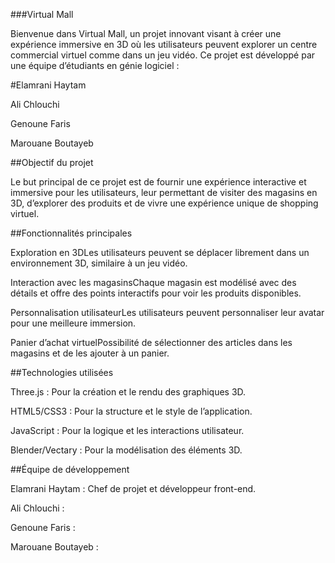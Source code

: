###Virtual Mall

Bienvenue dans Virtual Mall, un projet innovant visant à créer une expérience immersive en 3D où les utilisateurs peuvent explorer un centre commercial virtuel comme dans un jeu vidéo. Ce projet est développé par une équipe d’étudiants en génie logiciel :

#Elamrani Haytam

Ali Chlouchi

Genoune Faris

Marouane Boutayeb

##Objectif du projet

Le but principal de ce projet est de fournir une expérience interactive et immersive pour les utilisateurs, leur permettant de visiter des magasins en 3D, d’explorer des produits et de vivre une expérience unique de shopping virtuel.

##Fonctionnalités principales

Exploration en 3DLes utilisateurs peuvent se déplacer librement dans un environnement 3D, similaire à un jeu vidéo.

Interaction avec les magasinsChaque magasin est modélisé avec des détails et offre des points interactifs pour voir les produits disponibles.

Personnalisation utilisateurLes utilisateurs peuvent personnaliser leur avatar pour une meilleure immersion.

Panier d’achat virtuelPossibilité de sélectionner des articles dans les magasins et de les ajouter à un panier.

##Technologies utilisées

Three.js : Pour la création et le rendu des graphiques 3D.

HTML5/CSS3 : Pour la structure et le style de l’application.

JavaScript : Pour la logique et les interactions utilisateur.

Blender/Vectary : Pour la modélisation des éléments 3D.

##Équipe de développement

Elamrani Haytam : Chef de projet et développeur front-end.

Ali Chlouchi : 

Genoune Faris : 

Marouane Boutayeb : 
